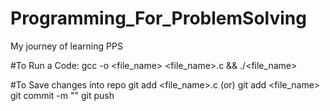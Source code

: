 # Programming_For_ProblemSolving
My journey of learning PPS


#To Run a Code:
gcc -o <file_name> <file_name>.c && ./<file_name>



#To Save changes into repo
git add <file_name>.c   (or)  git add <file_name>
git commit -m "<Comments>"
git push
